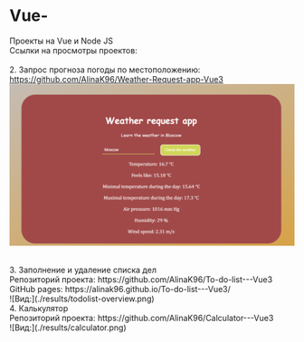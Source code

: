 # Vue-
Проекты на Vue и Node JS <br>
Ссылки на просмотры проектов: <br>
<br>
2. Запрос прогноза погоды по местоположению:<br>
 https://github.com/AlinaK96/Weather-Request-app-Vue3
<br>
![Вид:](./results/weather.png)


<br>
3. Заполнение и удаление списка дел <br>
Репозиторий проекта: https://github.com/AlinaK96/To-do-list---Vue3 <br>
GitHub pages: https://alinak96.github.io/To-do-list---Vue3/ <br>
![Вид:](./results/todolist-overview.png)

<br>
4. Калькулятор <br>
Репозиторий проекта: https://github.com/AlinaK96/Calculator---Vue3 <br>
![Вид:](./results/calculator.png)



